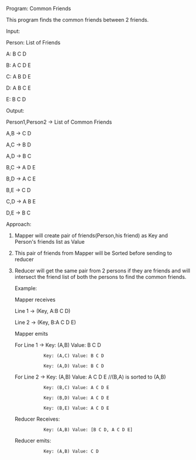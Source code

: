 Program: Common Friends

This program finds the common friends between 2 friends.

Input:

Person: List of Friends

A: B C D

B: A C D E

C: A B D E

D: A B C E

E: B C D


Output:

Person1,Person2 -> List of Common Friends

A,B ->  C D

A,C -> B D

A,D -> B C

B,C -> A D E

B,D -> A C E

B,E -> C D

C,D -> A B E

D,E -> B C


Approach:
1. Mapper will create pair of friends(Person,his friend) as Key and Person's friends list as Value
2. This pair of friends from Mapper will be Sorted before sending to reducer
3. Reducer will get the same pair from 2 persons if they are friends and will intersect the friend list of both the persons to find the common friends.
   
   Example:
   
   Mapper receives
   
   Line 1  -> (Key, A:B C D)
   
   Line 2  -> (Key, B:A C D E)
   
   Mapper emits 
   
   For Line 1  -> Key: (A,B) Value: B C D
   
                  Key: (A,C) Value: B C D
                  
                  Key: (A,D) Value: B C D
                  
                  
   For Line 2  -> Key: (A,B) Value: A C D E      //(B,A) is sorted to (A,B)
   
                  Key: (B,C) Value: A C D E
                  
                  Key: (B,D) Value: A C D E
                  
                  Key: (B,E) Value: A C D E
                  
   
   Reducer Receives: 
   
                  Key: (A,B) Value: [B C D, A C D E]
                  
                  
   Reducer emits:
   
                  Key: (A,B) Value: C D
   
   
   
